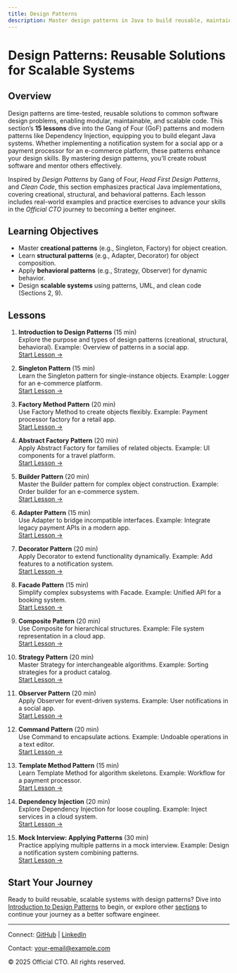 ```yaml
---
title: Design Patterns
description: Master design patterns in Java to build reusable, maintainable systems, with 15 lessons covering creational, structural, and behavioral patterns for better software engineering.
---
```


# Design Patterns: Reusable Solutions for Scalable Systems

## Overview
Design patterns are time-tested, reusable solutions to common software design problems, enabling modular, maintainable, and scalable code. This section’s **15 lessons** dive into the Gang of Four (GoF) patterns and modern patterns like Dependency Injection, equipping you to build elegant Java systems. Whether implementing a notification system for a social app or a payment processor for an e-commerce platform, these patterns enhance your design skills. By mastering design patterns, you’ll create robust software and mentor others effectively.

Inspired by *Design Patterns* by Gang of Four, *Head First Design Patterns*, and *Clean Code*, this section emphasizes practical Java implementations, covering creational, structural, and behavioral patterns. Each lesson includes real-world examples and practice exercises to advance your skills in the *Official CTO* journey to becoming a better engineer.

## Learning Objectives
- Master **creational patterns** (e.g., Singleton, Factory) for object creation.
- Learn **structural patterns** (e.g., Adapter, Decorator) for object composition.
- Apply **behavioral patterns** (e.g., Strategy, Observer) for dynamic behavior.
- Design **scalable systems** using patterns, UML, and clean code (Sections 2, 9).

## Lessons
1. **Introduction to Design Patterns** (15 min)  
   Explore the purpose and types of design patterns (creational, structural, behavioral). Example: Overview of patterns in a social app.  
   [Start Lesson →](/interview-section/design-patterns/intro-design-patterns)

2. **Singleton Pattern** (15 min)  
   Learn the Singleton pattern for single-instance objects. Example: Logger for an e-commerce platform.  
   [Start Lesson →](/interview-section/design-patterns/singleton-pattern)

3. **Factory Method Pattern** (20 min)  
   Use Factory Method to create objects flexibly. Example: Payment processor factory for a retail app.  
   [Start Lesson →](/interview-section/design-patterns/factory-method-pattern)

4. **Abstract Factory Pattern** (20 min)  
   Apply Abstract Factory for families of related objects. Example: UI components for a travel platform.  
   [Start Lesson →](/interview-section/design-patterns/abstract-factory-pattern)

5. **Builder Pattern** (20 min)  
   Master the Builder pattern for complex object construction. Example: Order builder for an e-commerce system.  
   [Start Lesson →](/interview-section/design-patterns/builder-pattern)

6. **Adapter Pattern** (15 min)  
   Use Adapter to bridge incompatible interfaces. Example: Integrate legacy payment APIs in a modern app.  
   [Start Lesson →](/interview-section/design-patterns/adapter-pattern)

7. **Decorator Pattern** (20 min)  
   Apply Decorator to extend functionality dynamically. Example: Add features to a notification system.  
   [Start Lesson →](/interview-section/design-patterns/decorator-pattern)

8. **Facade Pattern** (15 min)  
   Simplify complex subsystems with Facade. Example: Unified API for a booking system.  
   [Start Lesson →](/interview-section/design-patterns/facade-pattern)

9. **Composite Pattern** (20 min)  
   Use Composite for hierarchical structures. Example: File system representation in a cloud app.  
   [Start Lesson →](/interview-section/design-patterns/composite-pattern)

10. **Strategy Pattern** (20 min)  
    Master Strategy for interchangeable algorithms. Example: Sorting strategies for a product catalog.  
    [Start Lesson →](/interview-section/design-patterns/strategy-pattern)

11. **Observer Pattern** (20 min)  
    Apply Observer for event-driven systems. Example: User notifications in a social app.  
    [Start Lesson →](/interview-section/design-patterns/observer-pattern)

12. **Command Pattern** (20 min)  
    Use Command to encapsulate actions. Example: Undoable operations in a text editor.  
    [Start Lesson →](/interview-section/design-patterns/command-pattern)

13. **Template Method Pattern** (15 min)  
    Learn Template Method for algorithm skeletons. Example: Workflow for a payment processor.  
    [Start Lesson →](/interview-section/design-patterns/template-method-pattern)

14. **Dependency Injection** (20 min)  
    Explore Dependency Injection for loose coupling. Example: Inject services in a cloud system.  
    [Start Lesson →](/interview-section/design-patterns/dependency-injection)

15. **Mock Interview: Applying Patterns** (30 min)  
    Practice applying multiple patterns in a mock interview. Example: Design a notification system combining patterns.  
    [Start Lesson →](/interview-section/design-patterns/mock-interview-patterns)

## Start Your Journey
Ready to build reusable, scalable systems with design patterns? Dive into [Introduction to Design Patterns](/interview-section/design-patterns/intro-design-patterns) to begin, or explore other [sections](/interview-section/) to continue your journey as a better software engineer.

---

<footer>
  <p>Connect: <a href="https://github.com/your-profile">GitHub</a> | <a href="https://linkedin.com/in/your-profile">LinkedIn</a></p>
  <p>Contact: <a href="mailto:your-email@example.com">your-email@example.com</a></p>
  <p>&copy; 2025 Official CTO. All rights reserved.</p>
</footer>